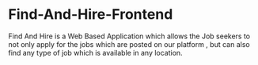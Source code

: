 # Find-And-Hire-Frontend

Find And Hire is a Web Based Application which allows the Job seekers to not only apply for the jobs which are posted on our platform , but can also find any type of job which is available in any location. 
